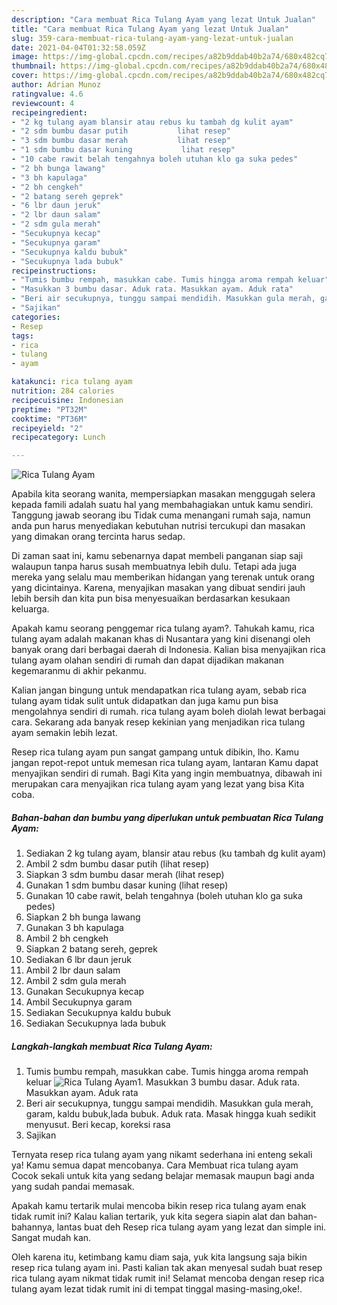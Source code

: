 ```yaml
---
description: "Cara membuat Rica Tulang Ayam yang lezat Untuk Jualan"
title: "Cara membuat Rica Tulang Ayam yang lezat Untuk Jualan"
slug: 359-cara-membuat-rica-tulang-ayam-yang-lezat-untuk-jualan
date: 2021-04-04T01:32:58.059Z
image: https://img-global.cpcdn.com/recipes/a82b9ddab40b2a74/680x482cq70/rica-tulang-ayam-foto-resep-utama.jpg
thumbnail: https://img-global.cpcdn.com/recipes/a82b9ddab40b2a74/680x482cq70/rica-tulang-ayam-foto-resep-utama.jpg
cover: https://img-global.cpcdn.com/recipes/a82b9ddab40b2a74/680x482cq70/rica-tulang-ayam-foto-resep-utama.jpg
author: Adrian Munoz
ratingvalue: 4.6
reviewcount: 4
recipeingredient:
- "2 kg tulang ayam blansir atau rebus ku tambah dg kulit ayam"
- "2 sdm bumbu dasar putih           lihat resep"
- "3 sdm bumbu dasar merah           lihat resep"
- "1 sdm bumbu dasar kuning           lihat resep"
- "10 cabe rawit belah tengahnya boleh utuhan klo ga suka pedes"
- "2 bh bunga lawang"
- "3 bh kapulaga"
- "2 bh cengkeh"
- "2 batang sereh geprek"
- "6 lbr daun jeruk"
- "2 lbr daun salam"
- "2 sdm gula merah"
- "Secukupnya kecap"
- "Secukupnya garam"
- "Secukupnya kaldu bubuk"
- "Secukupnya lada bubuk"
recipeinstructions:
- "Tumis bumbu rempah, masukkan cabe. Tumis hingga aroma rempah keluar"
- "Masukkan 3 bumbu dasar. Aduk rata. Masukkan ayam. Aduk rata"
- "Beri air secukupnya, tunggu sampai mendidih. Masukkan gula merah, garam, kaldu bubuk,lada bubuk. Aduk rata. Masak hingga kuah sedikit menyusut. Beri kecap, koreksi rasa"
- "Sajikan"
categories:
- Resep
tags:
- rica
- tulang
- ayam

katakunci: rica tulang ayam 
nutrition: 284 calories
recipecuisine: Indonesian
preptime: "PT32M"
cooktime: "PT36M"
recipeyield: "2"
recipecategory: Lunch

---
```



![Rica Tulang Ayam](https://img-global.cpcdn.com/recipes/a82b9ddab40b2a74/680x482cq70/rica-tulang-ayam-foto-resep-utama.jpg)

Apabila kita seorang wanita, mempersiapkan masakan menggugah selera kepada famili adalah suatu hal yang membahagiakan untuk kamu sendiri. Tanggung jawab seorang ibu Tidak cuma menangani rumah saja, namun anda pun harus menyediakan kebutuhan nutrisi tercukupi dan masakan yang dimakan orang tercinta harus sedap.

Di zaman  saat ini, kamu sebenarnya dapat membeli panganan siap saji walaupun tanpa harus susah membuatnya lebih dulu. Tetapi ada juga mereka yang selalu mau memberikan hidangan yang terenak untuk orang yang dicintainya. Karena, menyajikan masakan yang dibuat sendiri jauh lebih bersih dan kita pun bisa menyesuaikan berdasarkan kesukaan keluarga. 



Apakah kamu seorang penggemar rica tulang ayam?. Tahukah kamu, rica tulang ayam adalah makanan khas di Nusantara yang kini disenangi oleh banyak orang dari berbagai daerah di Indonesia. Kalian bisa menyajikan rica tulang ayam olahan sendiri di rumah dan dapat dijadikan makanan kegemaranmu di akhir pekanmu.

Kalian jangan bingung untuk mendapatkan rica tulang ayam, sebab rica tulang ayam tidak sulit untuk didapatkan dan juga kamu pun bisa mengolahnya sendiri di rumah. rica tulang ayam boleh diolah lewat berbagai cara. Sekarang ada banyak resep kekinian yang menjadikan rica tulang ayam semakin lebih lezat.

Resep rica tulang ayam pun sangat gampang untuk dibikin, lho. Kamu jangan repot-repot untuk memesan rica tulang ayam, lantaran Kamu dapat menyajikan sendiri di rumah. Bagi Kita yang ingin membuatnya, dibawah ini merupakan cara menyajikan rica tulang ayam yang lezat yang bisa Kita coba.

<!--inarticleads1-->

##### Bahan-bahan dan bumbu yang diperlukan untuk pembuatan Rica Tulang Ayam:

1. Sediakan 2 kg tulang ayam, blansir atau rebus (ku tambah dg kulit ayam)
1. Ambil 2 sdm bumbu dasar putih           (lihat resep)
1. Siapkan 3 sdm bumbu dasar merah           (lihat resep)
1. Gunakan 1 sdm bumbu dasar kuning           (lihat resep)
1. Gunakan 10 cabe rawit, belah tengahnya (boleh utuhan klo ga suka pedes)
1. Siapkan 2 bh bunga lawang
1. Gunakan 3 bh kapulaga
1. Ambil 2 bh cengkeh
1. Siapkan 2 batang sereh, geprek
1. Sediakan 6 lbr daun jeruk
1. Ambil 2 lbr daun salam
1. Ambil 2 sdm gula merah
1. Gunakan Secukupnya kecap
1. Ambil Secukupnya garam
1. Sediakan Secukupnya kaldu bubuk
1. Sediakan Secukupnya lada bubuk




<!--inarticleads2-->

##### Langkah-langkah membuat Rica Tulang Ayam:

1. Tumis bumbu rempah, masukkan cabe. Tumis hingga aroma rempah keluar
<img src="https://img-global.cpcdn.com/steps/6e1b87395baf4415/160x128cq70/rica-tulang-ayam-langkah-memasak-1-foto.jpg" alt="Rica Tulang Ayam">1. Masukkan 3 bumbu dasar. Aduk rata. Masukkan ayam. Aduk rata
1. Beri air secukupnya, tunggu sampai mendidih. Masukkan gula merah, garam, kaldu bubuk,lada bubuk. Aduk rata. Masak hingga kuah sedikit menyusut. Beri kecap, koreksi rasa
1. Sajikan




Ternyata resep rica tulang ayam yang nikamt sederhana ini enteng sekali ya! Kamu semua dapat mencobanya. Cara Membuat rica tulang ayam Cocok sekali untuk kita yang sedang belajar memasak maupun bagi anda yang sudah pandai memasak.

Apakah kamu tertarik mulai mencoba bikin resep rica tulang ayam enak tidak rumit ini? Kalau kalian tertarik, yuk kita segera siapin alat dan bahan-bahannya, lantas buat deh Resep rica tulang ayam yang lezat dan simple ini. Sangat mudah kan. 

Oleh karena itu, ketimbang kamu diam saja, yuk kita langsung saja bikin resep rica tulang ayam ini. Pasti kalian tak akan menyesal sudah buat resep rica tulang ayam nikmat tidak rumit ini! Selamat mencoba dengan resep rica tulang ayam lezat tidak rumit ini di tempat tinggal masing-masing,oke!.

